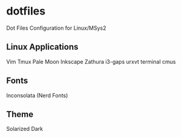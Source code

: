 # dotfiles
Dot Files Configuration for Linux/MSys2

## Linux Applications
Vim
Tmux
Pale Moon
Inkscape
Zathura
i3-gaps
urxvt terminal
cmus

## Fonts
Inconsolata (Nerd Fonts)

## Theme
Solarized Dark
